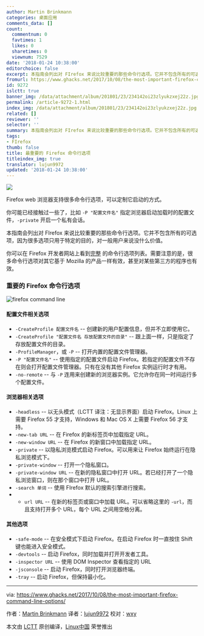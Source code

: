 ```yaml
---
author: Martin Brinkmann
categories: 桌面应用
comments_data: []
count:
  commentnum: 0
  favtimes: 1
  likes: 0
  sharetimes: 0
  viewnum: 7529
date: '2018-01-24 10:38:00'
editorchoice: false
excerpt: 本指南会列出对 FIrefox 来说比较重要的那些命令行选项。它并不包含所有的可选项，因为很多选项只用于特定的目的，对一般用户来说没什么价值。
fromurl: https://www.ghacks.net/2017/10/08/the-most-important-firefox-command-line-options/
id: 9272
islctt: true
banner_img: /data/attachment/album/201801/23/234142oi23zlyukzxej22z.jpg
permalink: /article-9272-1.html
index_img: /data/attachment/album/201801/23/234142oi23zlyukzxej22z.jpg.thumb.jpg
related: []
reviewer: ''
selector: ''
summary: 本指南会列出对 FIrefox 来说比较重要的那些命令行选项。它并不包含所有的可选项，因为很多选项只用于特定的目的，对一般用户来说没什么价值。
tags:
- FIrefox
thumb: false
title: 最重要的 Firefox 命令行选项
titleindex_img: true
translator: lujun9972
updated: '2018-01-24 10:38:00'
---
```


![](/data/attachment/album/201801/23/234142oi23zlyukzxej22z.jpg)


Firefox web 浏览器支持很多命令行选项，可以定制它启动的方式。


你可能已经接触过一些了，比如 `-P "配置文件名"` 指定浏览器启动加载时的配置文件，`-private` 开启一个私有会话。


本指南会列出对 FIrefox 来说比较重要的那些命令行选项。它并不包含所有的可选项，因为很多选项只用于特定的目的，对一般用户来说没什么价值。


你可以在 Firefox 开发者网站上看到[完整](https://developer.mozilla.org/en-US/docs/Mozilla/Command_Line_Options) 的命令行选项列表。需要注意的是，很多命令行选项对其它基于 Mozilla 的产品一样有效，甚至对某些第三方的程序也有效。


### 重要的 Firefox 命令行选项


![firefox command line](/data/attachment/album/201801/23/234211r6dajkmar5ia1dm6.png)


#### 配置文件相关选项


* `-CreateProfile 配置文件名` -- 创建新的用户配置信息，但并不立即使用它。
* `-CreateProfile "配置文件名 存放配置文件的目录"` -- 跟上面一样，只是指定了存放配置文件的目录。
* `-ProfileManager`，或 `-P` -- 打开内置的配置文件管理器。
* `-P "配置文件名"` -- 使用指定的配置文件启动 Firefox。若指定的配置文件不存在则会打开配置文件管理器。只有在没有其他 Firefox 实例运行时才有用。
* `-no-remote` -- 与 `-P` 连用来创建新的浏览器实例。它允许你在同一时间运行多个配置文件。


#### 浏览器相关选项


* `-headless` -- 以无头模式（LCTT 译注：无显示界面）启动 Firefox。Linux 上需要 Firefox 55 才支持，Windows 和 Mac OS X 上需要 Firefox 56 才支持。
* `-new-tab URL` -- 在 Firefox 的新标签页中加载指定 URL。
* `-new-window URL` -- 在 Firefox 的新窗口中加载指定 URL。
* `-private` -- 以隐私浏览模式启动 Firefox。可以用来让 Firefox 始终运行在隐私浏览模式下。
* `-private-window` -- 打开一个隐私窗口。
* `-private-window URL` -- 在新的隐私窗口中打开 URL。若已经打开了一个隐私浏览窗口，则在那个窗口中打开 URL。
* `-search 单词` -- 使用 FIrefox 默认的搜索引擎进行搜索。
* - `url URL` -- 在新的标签页或窗口中加载 URL。可以省略这里的 `-url`，而且支持打开多个 URL，每个 URL 之间用空格分离。


#### 其他选项


* `-safe-mode` -- 在安全模式下启动 Firefox。在启动 Firefox 时一直按住 Shift 键也能进入安全模式。
* `-devtools` -- 启动 Firefox，同时加载并打开开发者工具。
* `-inspector URL` -- 使用 DOM Inspector 查看指定的 URL
* `-jsconsole` -- 启动 Firefox，同时打开浏览器终端。
* `-tray` -- 启动 Firefox，但保持最小化。


 




---


via: <https://www.ghacks.net/2017/10/08/the-most-important-firefox-command-line-options/>


作者：[Martin Brinkmann](https://www.ghacks.net/author/martin/) 译者：[lujun9972](https://github.com/lujun9972) 校对：[wxy](https://github.com/wxy)


本文由 [LCTT](https://github.com/LCTT/TranslateProject) 原创编译，[Linux中国](https://linux.cn/) 荣誉推出
